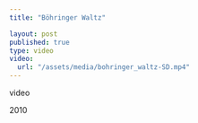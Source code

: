 ```yaml
---
title: "Böhringer Waltz"

layout: post
published: true
type: video
video: 
  url: "/assets/media/bohringer_waltz-SD.mp4"
---
```


video

2010

<!-- more -->